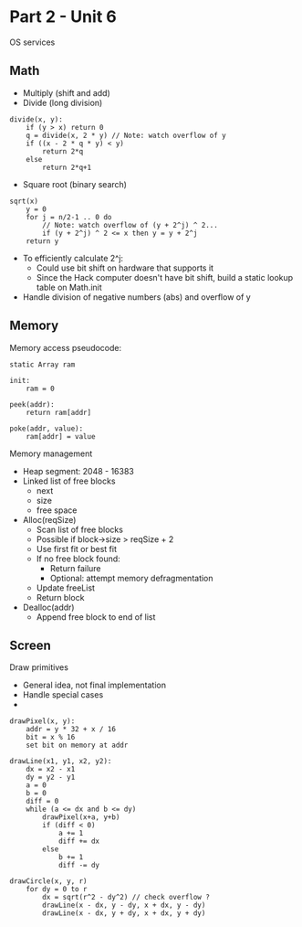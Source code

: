 # Part 2 - Unit 6

OS services

## Math
- Multiply (shift and add)
- Divide (long division)
```
divide(x, y):
    if (y > x) return 0
    q = divide(x, 2 * y) // Note: watch overflow of y
    if ((x - 2 * q * y) < y)
        return 2*q
    else
        return 2*q+1
```
- Square root (binary search)
```
sqrt(x)
    y = 0
    for j = n/2-1 .. 0 do
        // Note: watch overflow of (y + 2^j) ^ 2...
        if (y + 2^j) ^ 2 <= x then y = y + 2^j
    return y
```
- To efficiently calculate 2^j:
    - Could use bit shift on hardware that supports it
    - Since the Hack computer doesn't have bit shift, build a static lookup table on Math.init
- Handle division of negative numbers (abs) and overflow of y

## Memory

Memory access pseudocode:

```
static Array ram

init:
    ram = 0

peek(addr):
    return ram[addr]

poke(addr, value):
    ram[addr] = value
```

Memory management

- Heap segment: 2048 - 16383
- Linked list of free blocks
    - next
    - size
    - free space
- Alloc(reqSize)
    - Scan list of free blocks
    - Possible if block->size > reqSize + 2
    - Use first fit or best fit
    - If no free block found:
        - Return failure
        - Optional: attempt memory defragmentation
    - Update freeList
    - Return block
- Dealloc(addr)
    - Append free block to end of list

## Screen

Draw primitives
- General idea, not final implementation
- Handle special cases
- 

```
drawPixel(x, y):
    addr = y * 32 + x / 16
    bit = x % 16
    set bit on memory at addr

drawLine(x1, y1, x2, y2):
    dx = x2 - x1
    dy = y2 - y1
    a = 0
    b = 0
    diff = 0
    while (a <= dx and b <= dy)
        drawPixel(x+a, y+b)
        if (diff < 0)
            a += 1
            diff += dx
        else
            b += 1
            diff -= dy

drawCircle(x, y, r)
    for dy = 0 to r
        dx = sqrt(r^2 - dy^2) // check overflow ?
        drawLine(x - dx, y - dy, x + dx, y - dy)
        drawLine(x - dx, y + dy, x + dx, y + dy)

```
